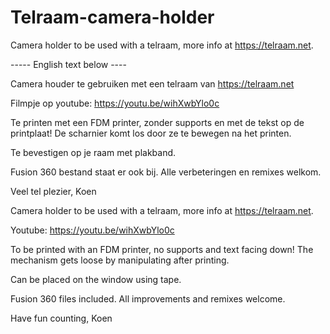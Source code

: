 # Telraam-camera-holder
Camera holder to be used with a telraam, more info at https://telraam.net.

----- English text below ----

Camera houder te gebruiken met een telraam van https://telraam.net

Filmpje op youtube:
https://youtu.be/wihXwbYlo0c

Te printen met een FDM printer, zonder supports en met de tekst op de printplaat!
De scharnier komt los door ze te bewegen na het printen.

Te bevestigen op je raam met plakband.

Fusion 360 bestand staat er ook bij.
Alle verbeteringen en remixes welkom.

Veel tel plezier,
Koen

Camera holder to be used with a telraam, more info at https://telraam.net.

Youtube: https://youtu.be/wihXwbYlo0c

To be printed with an FDM printer, no supports and text facing down!
The mechanism gets loose by manipulating after printing.

Can be placed on the window using tape.

Fusion 360 files included.
All improvements and remixes welcome.

Have fun counting,
Koen
